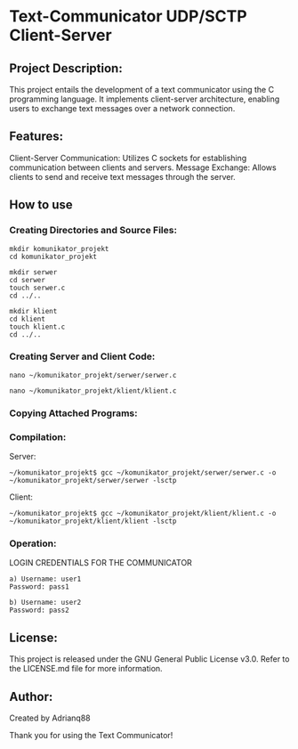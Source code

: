 # Text-Communicator UDP/SCTP Client-Server

## Project Description:

This project entails the development of a text communicator using the C programming language. It implements client-server architecture, enabling users to exchange text messages over a network connection.


## Features:

Client-Server Communication: Utilizes C sockets for establishing communication between clients and servers.
Message Exchange: Allows clients to send and receive text messages through the server.


## How to use

### Creating Directories and Source Files:
```
mkdir komunikator_projekt
cd komunikator_projekt

mkdir serwer
cd serwer
touch serwer.c
cd ../..

mkdir klient
cd klient
touch klient.c
cd ../..
```

### Creating Server and Client Code:
```
nano ~/komunikator_projekt/serwer/serwer.c

nano ~/komunikator_projekt/klient/klient.c
```

### Copying Attached Programs:


### Compilation:

Server:
```
~/komunikator_projekt$ gcc ~/komunikator_projekt/serwer/serwer.c -o ~/komunikator_projekt/serwer/serwer -lsctp
```

Client:
```
~/komunikator_projekt$ gcc ~/komunikator_projekt/klient/klient.c -o ~/komunikator_projekt/klient/klient -lsctp
```

### Operation:

LOGIN CREDENTIALS FOR THE COMMUNICATOR
```
a) Username: user1
Password: pass1

b) Username: user2
Password: pass2
```

## License:

This project is released under the GNU General Public License v3.0. Refer to the LICENSE.md file for more information.


## Author:

Created by Adrianq88

Thank you for using the Text Communicator!




